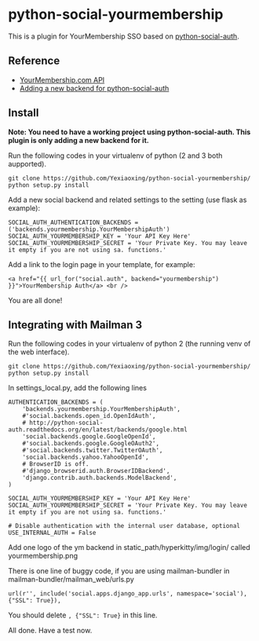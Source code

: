 # python-social-yourmembership

This is a plugin for YourMembership SSO based on [python-social-auth](https://github.com/omab/python-social-auth/).

## Reference

- [YourMembership.com API](https://api.yourmembership.com/reference/2_03/Methods.htm)
- [Adding a new backend for python-social-auth](http://psa.matiasaguirre.net/docs/backends/implementation.html)

## Install

**Note: You need to have a working project using python-social-auth. This plugin is only adding a new backend for it.**

Run the following codes in your virtualenv of python (2 and 3 both aupported).

    git clone https://github.com/Yexiaoxing/python-social-yourmembership/
    python setup.py install

Add a new social backend and related settings to the setting (use flask as example):

    SOCIAL_AUTH_AUTHENTICATION_BACKENDS = ('backends.yourmembership.YourMembershipAuth')
    SOCIAL_AUTH_YOURMEMBERSHIP_KEY = 'Your API Key Here'
    SOCIAL_AUTH_YOURMEMBERSHIP_SECRET = 'Your Private Key. You may leave it empty if you are not using sa. functions.'
    
Add a link to the login page in your template, for example:

    <a href="{{ url_for("social.auth", backend="yourmembership") }}">YourMembership Auth</a> <br />

You are all done!

## Integrating with Mailman 3

Run the following codes in your virtualenv of python 2 (the running venv of the web interface).

    git clone https://github.com/Yexiaoxing/python-social-yourmembership/
    python setup.py install

In settings_local.py, add the following lines

    AUTHENTICATION_BACKENDS = (
        'backends.yourmembership.YourMembershipAuth',
        #'social.backends.open_id.OpenIdAuth',
        # http://python-social-auth.readthedocs.org/en/latest/backends/google.html
        'social.backends.google.GoogleOpenId',
        #'social.backends.google.GoogleOAuth2',
        #'social.backends.twitter.TwitterOAuth',
        'social.backends.yahoo.YahooOpenId',
        # BrowserID is off.
        #'django_browserid.auth.BrowserIDBackend',
        'django.contrib.auth.backends.ModelBackend',
    )
    
    SOCIAL_AUTH_YOURMEMBERSHIP_KEY = 'Your API Key Here'
    SOCIAL_AUTH_YOURMEMBERSHIP_SECRET = 'Your Private Key. You may leave it empty if you are not using sa. functions.'
    
    # Disable authentication with the internal user database, optional
    USE_INTERNAL_AUTH = False

Add one logo of the ym backend in static_path/hyperkitty/img/login/ called yourmembership.png

There is one line of buggy code, if you are using mailman-bundler in mailman-bundler/mailman_web/urls.py

    url(r'', include('social.apps.django_app.urls', namespace='social'), {"SSL": True}),

You should delete `, {"SSL": True}` in this line.

All done. Have a test now.
